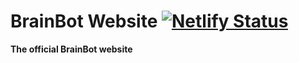 # BrainBot Website [![Netlify Status](https://api.netlify.com/api/v1/badges/642be8f0-67ed-475a-9c25-ddc30e69ceaf/deploy-status)](https://app.netlify.com/sites/brainbot/deploys)

**The official BrainBot website**
